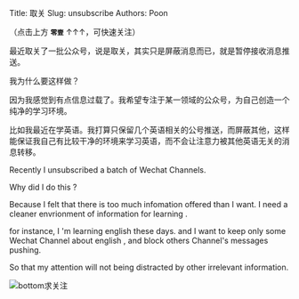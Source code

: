 Title: 取关
Slug:  unsubscribe
Authors: Poon

（点击上方 **`零壹`** ↑↑↑，可快速关注）

最近取关了一批公众号，说是取关，其实只是屏蔽消息而已，就是暂停接收消息推送。

我为什么要这样做？

因为我感觉到有点信息过载了。我希望专注于某一领域的公众号，为自己创造一个纯净的学习环境。

比如我最近在学英语。我打算只保留几个英语相关的公号推送，而屏蔽其他，这样能保证我自己有比较干净的环境来学习英语，而不会让注意力被其他英语无关的消息转移。

Recently I unsubscribed a batch of Wechat Channels. 

Why did I do this ?

Because I felt that there is too much infomation offered than I want. I need a cleaner  envrionment of information for learning .

for instance, I 'm learning english these days. and I want to keep only some Wechat Channel about english , and block others Channel's messages pushing.

So that my attention will not being distracted by other irrelevant information.


![bottom求关注](https://mmbiz.qlogo.cn/mmbiz/4nvtcdfOq5YlCGvb34PQjdBC22yOGTOBVC52yRcjkVicxnJ7YcWXQulc8icUB124wxprq0nY4ULiaZffT4P5AGLcg/0?wx_fmt=png)

